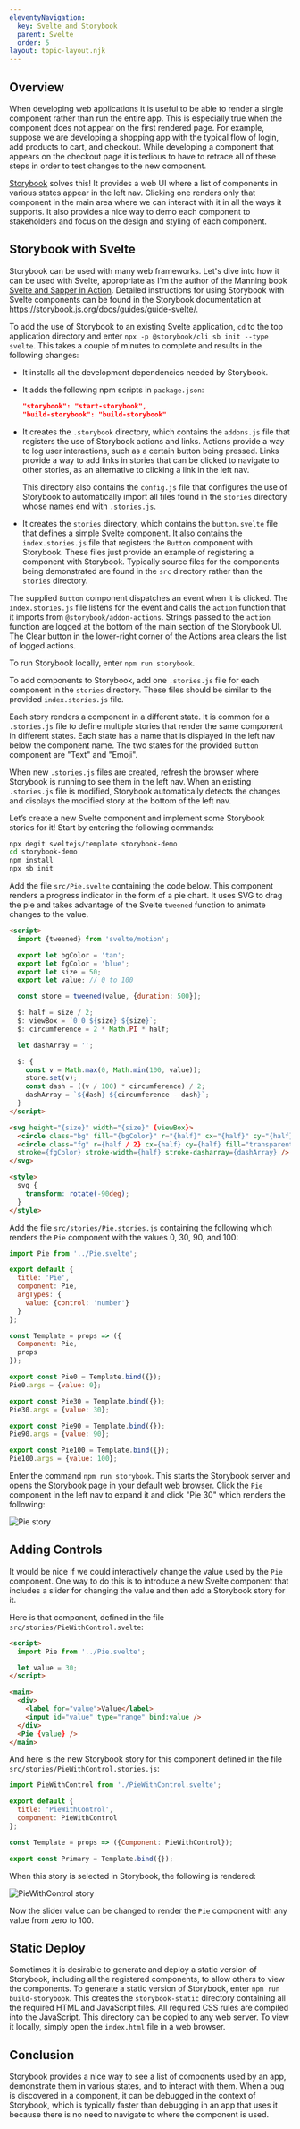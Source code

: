 ```yaml
---
eleventyNavigation:
  key: Svelte and Storybook
  parent: Svelte
  order: 5
layout: topic-layout.njk
---
```


## Overview

When developing web applications it is useful to be able to
render a single component rather than run the entire app.
This is especially true when the component
does not appear on the first rendered page.
For example, suppose we are developing a shopping app with
the typical flow of login, add products to cart, and checkout.
While developing a component that appears on the checkout page
it is tedious to have to retrace all of these steps
in order to test changes to the new component.

[Storybook](https://storybook.js.org) solves this! It provides a web UI where
a list of components in various states appear in the left nav.
Clicking one renders only that component in the main area where
we can interact with it in all the ways it supports.
It also provides a nice way to demo each component to stakeholders
and focus on the design and styling of each component.

## Storybook with Svelte

Storybook can be used with many web frameworks.
Let's dive into how it can be used with Svelte,
appropriate as I'm the author of the Manning book
[Svelte and Sapper in Action](https://www.manning.com/books/svelte-and-sapper-in-action).
Detailed instructions for using Storybook with Svelte components
can be found in the Storybook documentation
at <https://storybook.js.org/docs/guides/guide-svelte/>.

To add the use of Storybook to an existing Svelte application,
`cd` to the top application directory and enter
`npx -p @storybook/cli sb init --type svelte`.
This takes a couple of minutes to complete
and results in the following changes:

- It installs all the development dependencies needed by Storybook.
- It adds the following npm scripts in `package.json`:

  ```json
  "storybook": "start-storybook",
  "build-storybook": "build-storybook"
  ```

- It creates the `.storybook` directory, which
  contains the `addons.js` file that
  registers the use of Storybook actions and links.
  Actions provide a way to log user interactions,
  such as a certain button being pressed.
  Links provide a way to add links in stories
  that can be clicked to navigate to other stories,
  as an alternative to clicking a link in the left nav.

  This directory also contains the `config.js` file that
  configures the use of Storybook to automatically
  import all files found in the `stories` directory
  whose names end with `.stories.js`.

- It creates the `stories` directory,
  which contains the `button.svelte` file
  that defines a simple Svelte component.
  It also contains the `index.stories.js` file that
  registers the `Button` component with Storybook.
  These files just provide an example
  of registering a component with Storybook.
  Typically source files for the components being demonstrated are
  found in the `src` directory rather than the `stories` directory.

The supplied `Button` component dispatches an event when it is clicked.
The `index.stories.js` file listens for the event and calls the
`action` function that it imports from `@storybook/addon-actions`.
Strings passed to the `action` function are logged
at the bottom of the main section of the Storybook UI.
The Clear button in the lower-right corner of the Actions area
clears the list of logged actions.

To run Storybook locally, enter `npm run storybook`.

To add components to Storybook,
add one `.stories.js` file for each component
in the `stories` directory.
These files should be similar to the
provided `index.stories.js` file.

Each story renders a component in a different state.
It is common for a `.stories.js` file to define multiple
stories that render the same component in different states.
Each state has a name that is displayed in the left nav
below the component name.
The two states for the provided `Button` component
are "Text" and "Emoji".

When new `.stories.js` files are created, refresh the browser
where Storybook is running to see them in the left nav.
When an existing `.stories.js` file is modified,
Storybook automatically detects the changes and
displays the modified story at the bottom of the left nav.

Let’s create a new Svelte component and implement some Storybook stories for it!
Start by entering the following commands:

```bash
npx degit sveltejs/template storybook-demo
cd storybook-demo
npm install
npx sb init
```

Add the file `src/Pie.svelte` containing the code below.
This component renders a progress indicator in the form of a pie chart.
It uses SVG to drag the pie and takes advantage of the
Svelte `tweened` function to animate changes to the value.

```html
<script>
  import {tweened} from 'svelte/motion';

  export let bgColor = 'tan';
  export let fgColor = 'blue';
  export let size = 50;
  export let value; // 0 to 100

  const store = tweened(value, {duration: 500});

  $: half = size / 2;
  $: viewBox = `0 0 ${size} ${size}`;
  $: circumference = 2 * Math.PI * half;

  let dashArray = '';

  $: {
    const v = Math.max(0, Math.min(100, value));
    store.set(v);
    const dash = ((v / 100) * circumference) / 2;
    dashArray = `${dash} ${circumference - dash}`;
  }
</script>

<svg height="{size}" width="{size}" {viewBox}>
  <circle class="bg" fill="{bgColor}" r="{half}" cx="{half}" cy="{half}" />
  <circle class="fg" r={half / 2} cx={half} cy={half} fill="transparent"
  stroke={fgColor} stroke-width={half} stroke-dasharray={dashArray} />
</svg>

<style>
  svg {
    transform: rotate(-90deg);
  }
</style>
```

Add the file `src/stories/Pie.stories.js` containing the following
which renders the `Pie` component with the values 0, 30, 90, and 100:

```js
import Pie from '../Pie.svelte';

export default {
  title: 'Pie',
  component: Pie,
  argTypes: {
    value: {control: 'number'}
  }
};

const Template = props => ({
  Component: Pie,
  props
});

export const Pie0 = Template.bind({});
Pie0.args = {value: 0};

export const Pie30 = Template.bind({});
Pie30.args = {value: 30};

export const Pie90 = Template.bind({});
Pie90.args = {value: 90};

export const Pie100 = Template.bind({});
Pie100.args = {value: 100};
```

Enter the command `npm run storybook`.
This starts the Storybook server and opens the Storybook page in your default web browser.
Click the `Pie` component in the left nav to expand it
and click "Pie 30" which renders the following:

<img alt="Pie story" class="keep-size"
  src="/blog/assets/svelte-storybook-1.png?v={{pkg.version}}">

## Adding Controls

It would be nice if we could interactively
change the value used by the `Pie` component.
One way to do this is to introduce a new Svelte component
that includes a slider for changing the value
and then add a Storybook story for it.

Here is that component, defined in the file `src/stories/PieWithControl.svelte`:

```html
<script>
  import Pie from '../Pie.svelte';

  let value = 30;
</script>

<main>
  <div>
    <label for="value">Value</label>
    <input id="value" type="range" bind:value />
  </div>
  <Pie {value} />
</main>
```

And here is the new Storybook story for this component
defined in the file `src/stories/PieWithControl.stories.js`:

```js
import PieWithControl from './PieWithControl.svelte';

export default {
  title: 'PieWithControl',
  component: PieWithControl
};

const Template = props => ({Component: PieWithControl});

export const Primary = Template.bind({});
```

When this story is selected in Storybook,
the following is rendered:

<img alt="PieWithControl story" class="keep-size"
  src="/blog/assets/svelte-storybook-2.png?v={{pkg.version}}">

Now the slider value can be changed to render the `Pie` component
with any value from zero to 100.

## Static Deploy

Sometimes it is desirable to generate and deploy a static version
of Storybook, including all the registered components,
to allow others to view the components.
To generate a static version of Storybook,
enter `npm run build-storybook`.
This creates the `storybook-static` directory
containing all the required HTML and JavaScript files.
All required CSS rules are compiled into the JavaScript.
This directory can be copied to any web server.
To view it locally, simply open the `index.html` file in a web browser.

## Conclusion

Storybook provides a nice way to
see a list of components used by an app,
demonstrate them in various states,
and to interact with them.
When a bug is discovered in a component,
it can be debugged in the context of Storybook,
which is typically faster than debugging in an app that uses it
because there is no need to navigate to where the component is used.
